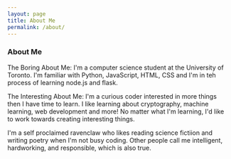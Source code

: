 ```yaml
---
layout: page
title: About Me
permalink: /about/
---
```

### About Me

The Boring About Me: I'm a computer science student at the University of Toronto. 
I'm familiar with Python, JavaScript, HTML, CSS and I'm in teh process of learning node.js and flask. 

The Interesting About Me: I'm a curious coder interested in more things then I have time to learn.
I like learning about cryptography, machine learning, web development and more! No matter what I'm learning, 
I'd like to work towards creating interesting things. 

I'm a self proclaimed ravenclaw who likes reading science fictiion and writing poetry when I'm not busy
coding. Other people call me intelligent, hardworking, and responsible, which is also true. 




